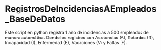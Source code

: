 # RegistrosDeIncidenciasAEmpleados_BaseDeDatos
Este script en python registra 1 año de incidencias a 500 empleados de manera automática. Donde los registros son Asistencias (A), Retardos (R), Incapacidad (I), Enfermedad (E), Vacaciones (V) y Faltas (F).
